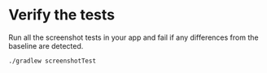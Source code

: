 # Verify the tests

Run all the screenshot tests in your app and fail if any differences from the baseline are detected.

```bash
./gradlew screenshotTest
```
